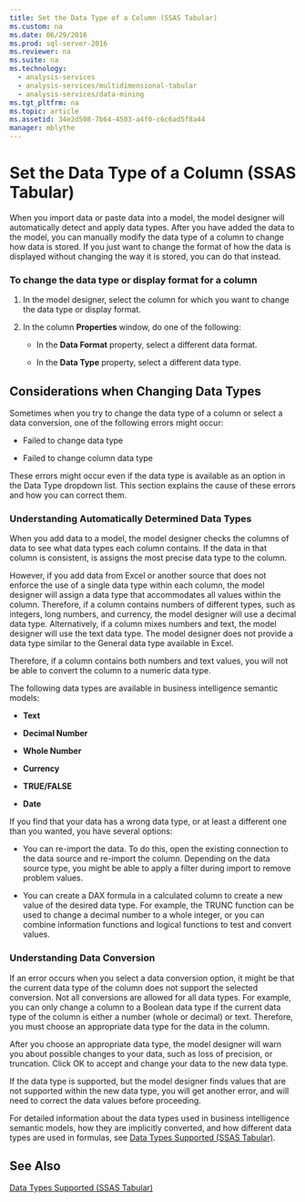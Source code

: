 ```yaml
---
title: Set the Data Type of a Column (SSAS Tabular)
ms.custom: na
ms.date: 06/29/2016
ms.prod: sql-server-2016
ms.reviewer: na
ms.suite: na
ms.technology: 
  - analysis-services
  - analysis-services/multidimensional-tabular
  - analysis-services/data-mining
ms.tgt_pltfrm: na
ms.topic: article
ms.assetid: 34e2d508-7b64-4503-a4f0-c6c6ad5f8a44
manager: mblythe
---
```

# Set the Data Type of a Column (SSAS Tabular)
When you import data or paste data into a model, the model designer will automatically detect and apply data types. After you have added the data to the model, you can manually modify the data type of a column to change how data is stored. If you just want to change the format of how the data is displayed without changing the way it is stored, you can do that instead.  
  
### To change the data type or display format for a column  
  
1.  In the model designer, select the column for which you want to change the data type or display format.  
  
2.  In the column **Properties** window, do one of the following:  
  
    -   In the **Data Format** property, select a different data format.  
  
    -   In the **Data Type** property, select a different data type.  
  
## Considerations when Changing Data Types  
 Sometimes when you try to change the data type of a column or select a data conversion, one of the following errors might occur:  
  
-   Failed to change data type  
  
-   Failed to change column data type  
  
 These errors might occur even if the data type is available as an option in the Data Type dropdown list. This section explains the cause of these errors and how you can correct them.  
  
### Understanding Automatically Determined Data Types  
 When you add data to a model, the model designer checks the columns of data to see what data types each column contains. If the data in that column is consistent, is assigns the most precise data type to the column.  
  
 However, if you add data from Excel or another source that does not enforce the use of a single data type within each column, the model designer will assign a data type that accommodates all values within the column. Therefore, if a column contains numbers of different types, such as integers, long numbers, and currency, the model designer will use a decimal data type. Alternatively, if a column mixes numbers and text, the model designer will use the text data type. The model designer does not provide a data type similar to the General data type available in Excel.  
  
 Therefore, if a column contains both numbers and text values, you will not be able to convert the column to a numeric data type.  
  
 The following data types are available in business intelligence semantic models:  
  
-   **Text**  
  
-   **Decimal Number**  
  
-   **Whole Number**  
  
-   **Currency**  
  
-   **TRUE/FALSE**  
  
-   **Date**  
  
 If you find that your data has a wrong data type, or at least a different one than you wanted, you have several options:  
  
-   You can re-import the data. To do this, open the existing connection to the data source and re-import the column. Depending on the data source type, you might be able to apply a filter during import to remove problem values.  
  
-   You can create a DAX formula in a calculated column to create a new value of the desired data type. For example, the TRUNC function can be used to change a decimal number to a whole integer, or you can combine information functions and logical functions to test and convert values.  
  
### Understanding Data Conversion  
 If an error occurs when you select a data conversion option, it might be that the current data type of the column does not support the selected conversion. Not all conversions are allowed for all data types. For example, you can only change a column to a Boolean data type if the current data type of the column is either a number (whole or decimal) or text. Therefore, you must choose an appropriate data type for the data in the column.  
  
 After you choose an appropriate data type, the model designer will warn you about possible changes to your data, such as loss of precision, or truncation. Click OK to accept and change your data to the new data type.  
  
 If the data type is supported, but the model designer finds values that are not supported within the new data type, you will get another error, and will need to correct the data values before proceeding.  
  
 For detailed information about the data types used in business intelligence semantic models, how they are implicitly converted, and how different data types are used in formulas, see [Data Types Supported (SSAS Tabular)](../../Topics/TopicNameNotContainA/Data-Types-Supported--SSAS-Tabular-.md).  
  
## See Also  
 [Data Types Supported (SSAS Tabular)](../../Topics/TopicNameNotContainA/Data-Types-Supported--SSAS-Tabular-.md)